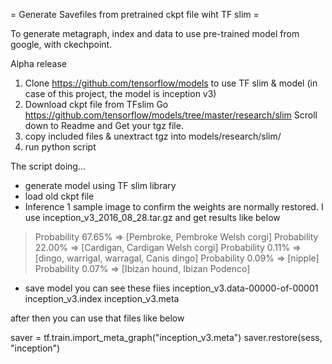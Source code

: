 = Generate Savefiles from pretrained ckpt file wiht TF slim =

To generate metagraph, index and data to use pre-trained model from google, 
with ckechpoint.

Alpha release

1. Clone https://github.com/tensorflow/models to use TF slim & model
(in case of this project, the model is inception v3) 
2. Download ckpt file from TFslim 
Go https://github.com/tensorflow/models/tree/master/research/slim
Scroll down to Readme and Get your tgz file.
3. copy included files & unextract tgz into models/research/slim/ 
4. run python script

The script doing...
* generate model using TF slim library
* load old ckpt file
* Inference 1 sample image to confirm the weights are normally restored.
I use inception_v3_2016_08_28.tar.gz and get results  like below
> Probability 67.65% => [Pembroke, Pembroke Welsh corgi]
Probability 22.00% => [Cardigan, Cardigan Welsh corgi]
Probability 0.11% => [dingo, warrigal, warragal, Canis dingo]
Probability 0.09% => [nipple]
Probability 0.07% => [Ibizan hound, Ibizan Podenco]

* save model 
you can see these fiies
inception_v3.data-00000-of-00001
inception_v3.index
inception_v3.meta

after then you can use that files like below

saver = tf.train.import_meta_graph("inception_v3.meta")
saver.restore(sess, "inception")



